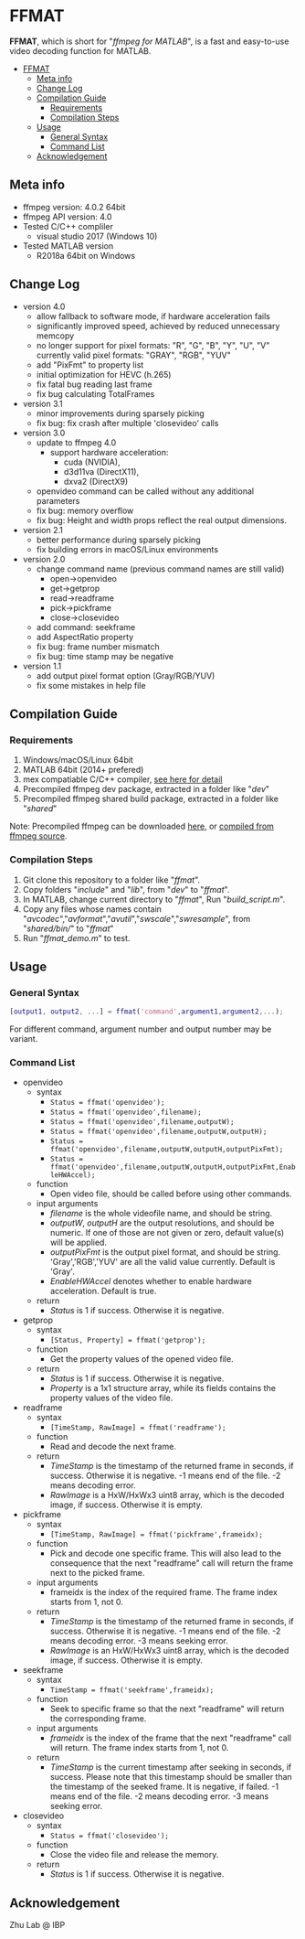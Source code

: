 # FFMAT

**FFMAT**, which is short for "*ffmpeg for MATLAB*", is a fast and easy-to-use video decoding function for MATLAB.

- [FFMAT](#ffmat)
    - [Meta info](#meta-info)
    - [Change Log](#change-log)
    - [Compilation Guide](#compilation-guide)
        - [Requirements](#requirements)
        - [Compilation Steps](#compilation-steps)
    - [Usage](#usage)
        - [General Syntax](#general-syntax)
        - [Command List](#command-list)
    - [Acknowledgement](#acknowledgement)

## Meta info

- ffmpeg version: 4.0.2 64bit
- ffmpeg API version: 4.0
- Tested C/C++ compliler
    - visual studio 2017 (Windows 10)
- Tested MATLAB version
    - R2018a 64bit on Windows

## Change Log

- version 4.0
    - allow fallback to software mode, if hardware acceleration fails
    - significantly improved speed, achieved by reduced unnecessary memcopy
    - no longer support for pixel formats: "R", "G", "B", "Y", "U", "V"
      currently valid pixel formats: "GRAY", "RGB", "YUV"
    - add "PixFmt" to property list
    - initial optimization for HEVC (h.265)
    - fix fatal bug reading last frame
    - fix bug calculating TotalFrames 
- version 3.1
    - minor improvements during sparsely picking
    - fix bug: fix crash after multiple 'closevideo' calls
- version 3.0
    - update to ffmpeg 4.0
	    - support hardware acceleration: 
		    - cuda (NVIDIA), 
		    - d3d11va (DirectX11), 
		    - dxva2 (DirectX9)
	- openvideo command can be called without any additional parameters
	- fix bug: memory overflow
	- fix bug: Height and width props reflect the real output dimensions.
- version 2.1
    - better performance during sparsely picking
    - fix building errors in macOS/Linux environments
- version 2.0
    - change command name (previous command names are still valid)
        - open->openvideo
        - get->getprop
        - read->readframe
        - pick->pickframe
        - close->closevideo
    - add command: seekframe
    - add AspectRatio property
    - fix bug: frame number mismatch
    - fix bug: time stamp may be negative
- version 1.1
    - add output pixel format option (Gray/RGB/YUV)
    - fix some mistakes in help file

## Compilation Guide

### Requirements

1. Windows/macOS/Linux 64bit
2. MATLAB 64bit (2014+ prefered)
3. mex compatiable C/C++ compiler, [see here for detail](https://www.mathworks.com/support/compilers.html)
4. Precompiled ffmpeg dev package, extracted in a folder like "*dev*"
5. Precompiled ffmpeg shared build package, extracted in a folder like "*shared*"

Note: Precompiled ffmpeg can be downloaded [here](https://ffmpeg.zeranoe.com/builds/), or [compiled from ffmpeg source](https://trac.ffmpeg.org/wiki/CompilationGuide).

### Compilation Steps

1. Git clone this repository to a folder like "*ffmat*".
2. Copy folders "*include*" and "*lib*", from "*dev*" to "*ffmat*".
3. In MATLAB, change current directory to "*ffmat*", Run "*build_script.m*". 
4. Copy any files whose names contain "*avcodec*","*avformat*","*avutil*","*swscale*","*swresample*", from "*shared/bin/*" to "*ffmat*"
5. Run "*ffmat_demo.m*" to test.

## Usage

### General Syntax

```Matlab
[output1, output2, ...] = ffmat('command',argument1,argument2,...);
```

For different command, argument number and output number may be variant.

### Command List

- openvideo
    - syntax
        - `Status = ffmat('openvideo');`
        - `Status = ffmat('openvideo',filename);`
        - `Status = ffmat('openvideo',filename,outputW);`
        - `Status = ffmat('openvideo',filename,outputW,outputH);`
        - `Status = ffmat('openvideo',filename,outputW,outputH,outputPixFmt);`
        - `Status = ffmat('openvideo',filename,outputW,outputH,outputPixFmt,EnableHWAccel);`
    - function
        - Open video file, should be called before using other commands.
    - input arguments
        - *filename* is the whole videofile name, and should be string. 
        - *outputW*, *outputH* are the output resolutions, and should be numeric. If one of those are not given or zero, default value(s) will be applied. 
        - *outputPixFmt* is the output pixel format, and should be string. 'Gray','RGB','YUV' are all the valid value currently. Default is 'Gray'.
        - *EnableHWAccel* denotes whether to enable hardware acceleration. Default is true.
    - return
        - *Status* is 1 if success. Otherwise it is negative.
- getprop
    - syntax
        - `[Status, Property] = ffmat('getprop');`
    - function
        - Get the property values of the opened video file.
    - return
        - *Status* is 1 if success. Otherwise it is negative. 
        - *Property* is a 1x1 structure array, while its fields contains the property values of the video file.
- readframe
    - syntax
        - `[TimeStamp, RawImage] = ffmat('readframe');`
    - function
        - Read and decode the next frame.
    - return
        - *TimeStamp* is the timestamp of the returned frame in seconds, if success. Otherwise it is negative. -1 means end of the file. -2 means decoding error. 
        - *RawImage* is a HxW/HxWx3 uint8 array, which is the decoded image, if success. Otherwise it is empty.
- pickframe
    - syntax
        - `[TimeStamp, RawImage] = ffmat('pickframe',frameidx);`
    - function
        - Pick and decode one specific frame. This will also lead to the consequence that the next "readframe" call will return the frame next to the picked frame.
    - input arguments
        - frameidx is the index of the required frame. The frame index starts from 1, not 0.
    - return
        - *TimeStamp* is the timestamp of the returned frame in seconds, if success. Otherwise it is negative. -1 means end of the file. -2 means decoding error. -3 means seeking error.
        - *RawImage* is an HxW/HxWx3 uint8 array, which is the decoded image, if success. Otherwise it is empty.
- seekframe
    - syntax
        - `TimeStamp = ffmat('seekframe',frameidx);`
    - function
        - Seek to specific frame so that the next "readframe" will return the corresponding frame.
    - input arguments
        - *frameidx* is the index of the frame that the next "readframe" call will return. The frame index starts from 1, not 0.
    - return
        - *TimeStamp* is the current timestamp after seeking in seconds, if success. Please note that this timestamp should be smaller than the timestamp of the seeked frame. It is negative, if failed. -1 means end of the file. -2 means decoding error. -3 means seeking error.
- closevideo
    - syntax
        - `Status = ffmat('closevideo');`
    - function
        - Close the video file and release the memory.
    - return
        - *Status* is 1 if success. Otherwise it is negative.

## Acknowledgement

Zhu Lab @ IBP
